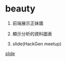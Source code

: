# beauty
1. 前端展示正妹牆

2. 顯示分析的資料圖表

3. slide(HackGen meetup)

[slide](http://slides.com/peter279k/deck-1#/)
